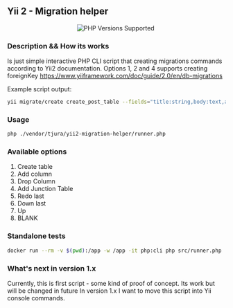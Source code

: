 ## Yii 2 - Migration helper

<p style="text-align:center;">
 <a title="PHP Versions Supported"><img alt="PHP Versions Supported" src="https://img.shields.io/badge/php->=7.2-777bb3.svg?logo=php&logoColor=white&labelColor=555555&style=for-the-badge"></a>  
 <a title="PHP Versions Supported"><img alt="" src="https://img.shields.io/badge/Framework-Yii2-777bb3.svg?logo=framework&logoColor=white&labelColor=555555&style=for-the-badge"></a>
</p>

### Description && How its works

Is just simple interactive PHP CLI script that creating migrations commands according to Yii2 documentation.
Options 1, 2 and 4 supports creating foreignKey
https://www.yiiframework.com/doc/guide/2.0/en/db-migrations

Example script output:

```bash
yii migrate/create create_post_table --fields="title:string,body:text,author_id:integer:notNull:foreignKey(user)"
```

### Usage

```bash
php ./vendor/tjura/yii2-migration-helper/runner.php
```

### Available options

1. Create table
2. Add column
3. Drop Column
4. Add Junction Table
5. Redo last
6. Down last
7. Up
8. BLANK

### Standalone tests

```bash
docker run --rm -v $(pwd):/app -w /app -it php:cli php src/runner.php
```

### What's next in version 1.x

Currently, this is first script - some kind of proof of concept. Its work but will be changed in future
In version 1.x I want to move this script into Yii console commands.